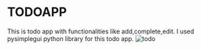 # TODOAPP
This is todo app with functionalities like add,complete,edit.
I used pysimplegui python library for this todo app.
![todo](https://user-images.githubusercontent.com/97466298/227983354-9182e41f-0549-4f2d-a691-55add44a5ac7.png)
